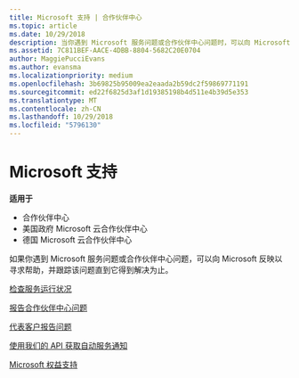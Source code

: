 ```yaml
---
title: Microsoft 支持 | 合作伙伴中心
ms.topic: article
ms.date: 10/29/2018
description: 当你遇到 Microsoft 服务问题或合作伙伴中心问题时，可以向 Microsoft 反映以寻求帮助，并跟踪该问题直到它得到解决为止。
ms.assetid: 7C811BEF-AACE-4DBB-8804-5682C20E0704
author: MaggiePucciEvans
ms.author: evansma
ms.localizationpriority: medium
ms.openlocfilehash: 3b69825b95009ea2eaada2b59dc2f59869771191
ms.sourcegitcommit: ed22f6825d3af1d19385198b4d511e4b39d5e353
ms.translationtype: MT
ms.contentlocale: zh-CN
ms.lasthandoff: 10/29/2018
ms.locfileid: "5796130"
---
```

# <a name="support-from-microsoft"></a>Microsoft 支持

**适用于**

-  合作伙伴中心
-  美国政府 Microsoft 云合作伙伴中心
-  德国 Microsoft 云合作伙伴中心

如果你遇到 Microsoft 服务问题或合作伙伴中心问题，可以向 Microsoft 反映以寻求帮助，并跟踪该问题直到它得到解决为止。

[检查服务运行状况](check-service-health.md)

[报告合作伙伴中心问题](report-problems-with-partner-center.md)

[代表客户报告问题 ](report-problems-on-behalf-of-a-customer.md)

[使用我们的 API 获取自动服务通知](get-automated-service-notifications-with-our-apis.md)

[Microsoft 权益支持](https://partner.microsoft.com/support/contact-support)

 

 




